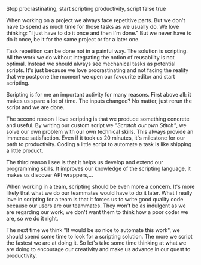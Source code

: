 Stop procrastinating, start scripting
productivity, script
false
true

When working on a project we always face repetitive parts. But we don't have to spend as much time for those tasks as we usually do. We love
thinking: "I just have to do it once and then I'm
done." But we never have to do it once, be it for the same project or
for a later one.    

Task repetition can be done not in a painful way. The solution is scripting. All the work we
do without integrating the notion of reusability is not optimal. Instead
we should always see mechanical tasks as potential scripts. It's just
because we love procrastinating and not facing the reality that we
postpone the moment we open our favourite editor and start scripting.  

Scripting is for me an important activity for many reasons. First above
all: it makes us spare a lot of time. The inputs changed? No matter, just
rerun the script and we are done.  

The second reason I love scripting is
that we produce something concrete and useful. By writing our custom
script we *"Scratch our own Stitch"*, we solve our own problem with our
own technical skills. This always provide an immense satisfaction.
Even if it took us 20 minutes, it's milestone for our path to
productivity. Coding a little script to automate a task is like shipping a
little product.  

The third reason I see is that it helps us develop and extend our programming
skills. It improves our knowledge of the scripting language, it makes us
discover API wrappers,...  

When working in a team, scripting should be even more a concern. It's
more likely that what we do our teammates would have to do it
later. What I really love in scripting for a team is that it forces us
to write good quality code because our users are our teammates. They
won't be as indulgent as we are regarding our work, we don't want them
to think how a poor coder we are, so we do it right.  


The next time we think "It would be so nice to automate this work", we
should spend some time to look for a scripting solution. The more we script the fastest we are at
doing it. So let's take some time thinking at what we are doing to
encourage our creativity and make us advance in our quest to 
productivity.
